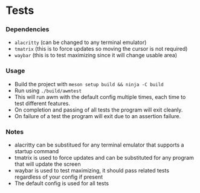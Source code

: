 # Tests

### Dependencies

- `alacritty` (can be changed to any terminal emulator)
- `tmatrix` (this is to force updates so moving the cursor is not required)
- `waybar` (this is to test maximizing since it will change usable area)

### Usage

- Build the project with `meson setup build && ninja -C build`
- Run using `./build/awmtest`
- This will run awm with the default config multiple times, each time to test different features.
- On completion and passing of all tests the program will exit cleanly.
- On failure of a test the program will exit due to an assertion failure.

### Notes

- alacritty can be substitued for any terminal emulator that supports a startup command
- tmatrix is used to force updates and can be substituted for any program that will update the screen
- waybar is used to test maximizing, it should pass related tests regardless of your config if present
- The default config is used for all tests
